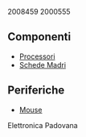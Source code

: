 2008459
2000555

## Componenti

 - [Processori](componenti/processori.md)
 - [Schede Madri](componenti/schede_madri.md)

## Periferiche

 - [Mouse](periferiche/mouse.md)

Elettronica Padovana
